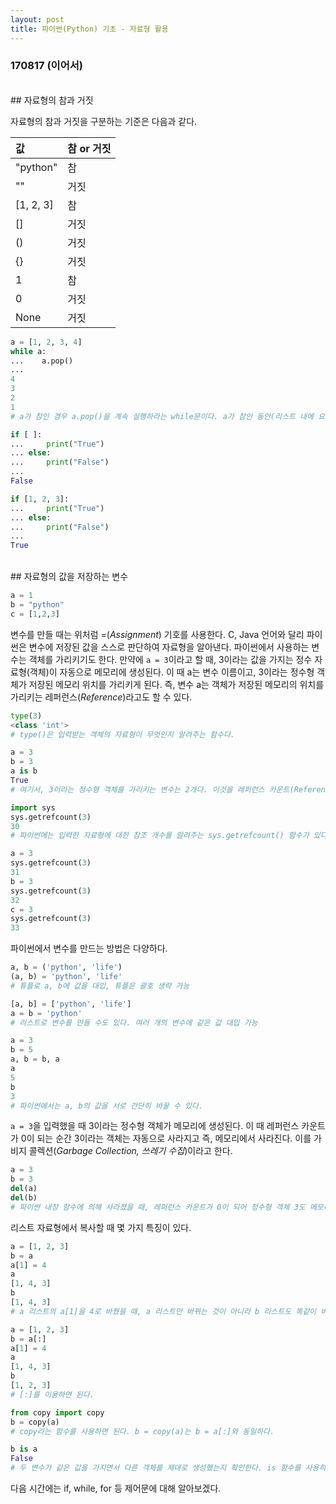 ```yaml
---
layout: post
title: 파이썬(Python) 기초 - 자료형 활용
---
```


### 170817 (이어서)

<br>
## 자료형의 참과 거짓

자료형의 참과 거짓을 구분하는 기준은 다음과 같다.

| 값 | 참 or 거짓 |
| :------------- | :------------- |
| "python" | 참
| "" | 거짓
| [1, 2, 3] | 참
| [] | 거짓
| () | 거짓
| {} | 거짓
| 1 | 참
| 0 | 거짓
| None | 거짓

```python
a = [1, 2, 3, 4]
while a:
...    a.pop()
...
4
3
2
1
# a가 참인 경우 a.pop()을 계속 실행하라는 while문이다. a가 참인 동안(리스트 내에 요소개 존재하는 한) 마지막 요소를 계속 끄집어내는데, 결국 더 이상 끄집어낼 것이 없으면 a가 빈 리스트([])가 되어 거짓이 되고, while문에서 조건이 거짓이 되므로 중지된다.

if [ ]:
...     print("True")
... else:
...     print("False")
...
False

if [1, 2, 3]:
...     print("True")
... else:
...     print("False")
...
True
```

<br>
## 자료형의 값을 저장하는 변수

```python
a = 1
b = "python"
c = [1,2,3]
```

변수를 만들 때는 위처럼 =(*Assignment*) 기호를 사용한다. C, Java 언어와 달리 파이썬은 변수에 저장된 값을 스스로 판단하여 자료형을 알아낸다. 파이썬에서 사용하는 변수는 객체를 가리키기도 한다. 만약에 `a = 3`이라고 할 때, 3이라는 값을 가지는 정수 자료형(객체)이 자동으로 메모리에 생성된다. 이 때 a는 변수 이름이고, 3이라는 정수형 객체가 저장된 메모리 위치를 가리키게 된다. 즉, 변수 a는 객체가 저장된 메모리의 위치를 가리키는 레퍼런스(*Reference*)라고도 할 수 있다.

```python
type(3)
<class 'int'>
# type()은 입력받는 객체의 자료형이 무엇인지 알려주는 함수다.

a = 3
b = 3
a is b
True
# 여기서, 3이라는 정수형 객체를 가리키는 변수는 2개다. 이것을 레퍼런스 카운트(Reference Count, 참조 개수)가 2개라고도 한다.

import sys
sys.getrefcount(3)
30
# 파이썬에는 입력한 자료형에 대한 참조 개수를 알려주는 sys.getrefcount() 함수가 있다. 맨 처음에 실행했을 때 30이 나오는 이유는 파이썬 내부에서 3이라는 자료형을 이미 사용했기 때문이다.

a = 3
sys.getrefcount(3)
31
b = 3
sys.getrefcount(3)
32
c = 3
sys.getrefcount(3)
33
```

파이썬에서 변수를 만드는 방법은 다양하다.

```python
a, b = ('python', 'life')
(a, b) = 'python', 'life'
# 튜플로 a, b에 값을 대입, 튜플은 괄호 생략 가능

[a, b] = ['python', 'life']
a = b = 'python'
# 리스트로 변수를 만들 수도 있다. 여러 개의 변수에 같은 값 대입 가능

a = 3
b = 5
a, b = b, a
a
5
b
3
# 파이썬에서는 a, b의 값을 서로 간단히 바꿀 수 있다.
```

`a = 3`을 입력했을 때 3이라는 정수형 객체가 메모리에 생성된다. 이 때 레퍼런스 카운트가 0이 되는 순간 3이라는 객체는 자동으로 사라지고 즉, 메모리에서 사라진다. 이를 가비지 콜렉션(*Garbage Collection, 쓰레기 수집*)이라고 한다.

```python
a = 3
b = 3
del(a)
del(b)
# 파이썬 내장 함수에 의해 사라졌을 때, 레퍼런스 카운트가 0이 되어 정수형 객체 3도 메모리에서 사라지게 된다. 참고로, 사용한 변수를 del 명령어를 이용하여 일일이 삭제할 필요는 없다. 파이썬이 자동으로 해준다.
```

리스트 자료형에서 복사할 때 몇 가지 특징이 있다.

```python
a = [1, 2, 3]
b = a
a[1] = 4
a
[1, 4, 3]
b
[1, 4, 3]
# a 리스트의 a[1]을 4로 바꿨을 때, a 리스트만 바뀌는 것이 아니라 b 리스트도 똑같이 바뀐다. a, b 모두 같은 리스트인 [1, 2, 3]을 가리키고 있었기 때문이다. 그렇다면 a가 가리키는 리스트와 다른 리스트를 가리키게 하는 방법은? 아래와 같이 하면 된다.

a = [1, 2, 3]
b = a[:]
a[1] = 4
a
[1, 4, 3]
b
[1, 2, 3]
# [:]를 이용하면 된다.

from copy import copy
b = copy(a)
# copy라는 함수를 사용하면 된다. b = copy(a)는 b = a[:]와 동일하다.

b is a
False
# 두 변수가 같은 값을 가지면서 다른 객체를 제대로 생성했는지 확인한다. is 함수를 사용하면 서로 동일한 객체인지 아닌지에 대해 판단할 수 있다.
```

다음 시간에는 if, while, for 등 제어문에 대해 알아보겠다.

